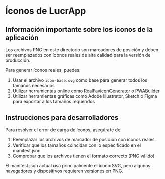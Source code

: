# Íconos de LucrApp

## Información importante sobre los íconos de la aplicación

Los archivos PNG en este directorio son marcadores de posición y deben ser reemplazados con íconos reales de alta calidad para la versión de producción.

Para generar íconos reales, puedes:

1. Usar el archivo `icon-base.svg` como base para generar todos los tamaños necesarios
2. Utilizar herramientas online como [RealFaviconGenerator](https://realfavicongenerator.net/) o [PWABuilder](https://www.pwabuilder.com/)
3. Utilizar herramientas gráficas como Adobe Illustrator, Sketch o Figma para exportar a los tamaños requeridos

## Instrucciones para desarrolladores

Para resolver el error de carga de íconos, asegúrate de:

1. Reemplazar los archivos de marcador de posición con íconos reales
2. Verificar que los tamaños coincidan con lo especificado en el manifest.json
3. Comprobar que los archivos tienen el formato correcto (PNG válido)

El manifest.json actual usa principalmente el ícono SVG, pero algunos navegadores y dispositivos requieren versiones en PNG.